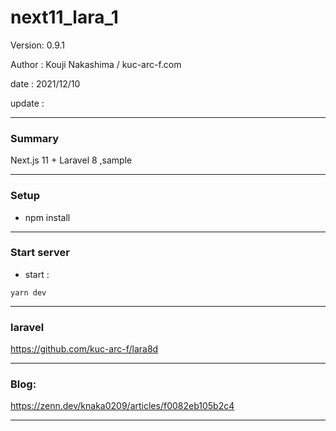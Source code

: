 ﻿# next11_lara_1

 Version: 0.9.1

 Author : Kouji Nakashima / kuc-arc-f.com

 date : 2021/12/10 

 update :

***
### Summary

Next.js 11 + Laravel 8 ,sample

***
### Setup

* npm install

***
### Start server
* start :

```
yarn dev
```
***
### laravel

https://github.com/kuc-arc-f/lara8d

***
### Blog:

https://zenn.dev/knaka0209/articles/f0082eb105b2c4

***

